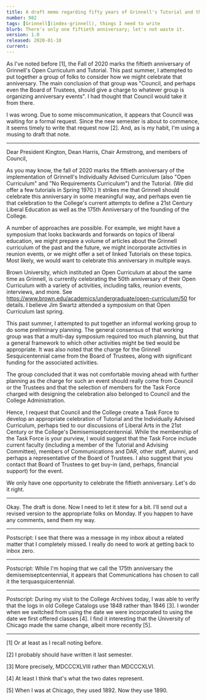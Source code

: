 ```yaml
---
title: A draft memo regarding fifty years of Grinnell's Tutorial and the Open Curriculum
number: 982
tags: [Grinnell](index-grinnell), things I need to write
blurb: There's only one fiftieth anniversary; let's not waste it.
version: 1.0
released: 2020-01-10 
current:
---
```

As I've noted before [1], the Fall of 2020 marks the fiftieth anniversary
of Grinnell's Open Curriculum and Tutorial.  This past summer, I
attempted to put together a group of folks to consider how we
might celebrate that anniversary.  The main conclusion of that group
was "Council, and perhaps even the Board of Trustees, should give a
charge to whatever group is organizing anniversary events".  I had
thought that Council would take it from there.

I was wrong.  Due to some miscommunication, it appears that Council
was waiting for a formal request.  Since the new semester is about
to commence, it seems timely to write that request now [2].  And,
as is my habit, I'm using a musing to draft that note.

---

Dear President Kington, Dean Harris, Chair Armstrong, and members of Council,

As you may know, the fall of 2020 marks the fiftieth anniversary
of the implementation of Grinnell's Individually Advised Curriculum
(also "Open Curriculum" and "No Requirements Curriculum") and the
Tutorial.  (We did offer a few tutorials in Spring 1970.)  It strikes
me that Grinnell should celebrate this anniversary in some meaningful
way, and perhaps even tie that celebration to the College's current
attempts to define a 21st Century Liberal Education as well as the
175th Anniversary of the founding of the College.

A number of approaches are possible.  For example, we might have a
symposium that looks backwards and forwards on topics of liberal
education, we might prepare a volume of articles about the Grinnell
curriculum of the past and the future, we might incorporate activities
in reunion events, or we might offer a set of linked Tutorials on
these topics.  Most likely, we would want to celebrate this anniversary
in multiple ways.

Brown University, which instituted an Open Curriculum at about the
same time as Grinnell, is currently celebrating the 50th anniversary
of their Open Curriculum with a variety of activities, including
talks, reunion events, interviews, and more.  See
<https://www.brown.edu/academics/undergraduate/open-curriculum/50> for
details.  I believe Jim Swartz attended a symposium on that Open
Curriculum last spring.

This past summer, I attempted to put together an informal working
group to do some preliminary planning.  The general consensus of
that working group was that a multi-day symposium required too much
planning, but that a general framework to which other activities
might be tied would be appropriate.  It was also noted that the
charge for the Grinnell Sesquicentennial came from the Board of
Trustees, along with significant funding for the associated activities.

The group concluded that it was not comfortable moving ahead with
further planning as the charge for such an event should really come
from Council or the Trustees and that the selection of members for
the Task Force charged with designing the celebration also belonged
to Council and the College Administration.

Hence, I request that Council and the College create a Task Force
to develop an appropriate celebration of Tutorial and the Individually
Advised Curriculum, perhaps tied to our discussions of Liberal Arts
in the 21st Century or the College's Demisemiseptcentennial.  While
the membership of the Task Force is your purview, I would suggest
that the Task Force include current faculty (including a member of
the Tutorial and Advising Committee), members of Communications and
DAR, other staff, alumni, and perhaps a representative of the Board
of Trustees.  I also suggest that you contact that Board of Trustees
to get buy-in (and, perhaps, financial support) for the event.

We only have one opportunity to celebrate the fiftieth anniversary.
Let's do it right.

---

Okay.  The draft is done.  Now I need to let it stew for a bit.
I'll send out a revised version to the appropriate folks on Monday.
If you happen to have any comments, send them my way.

---

Postscript: I see that there was a message in my inbox about a related
matter that I completely missed.  I really do need to work at getting 
back to inbox zero.

---

Postscript: While I'm hoping that we call the 175th anniversary the
demisemiseptcentennial, it appears that Communications has chosen
to call it the terquasquicentennial.

---

Postscript: During my visit to the College Archives today, I was
able to verify that the logs in old College Catalogs use 1848 rather
than 1846 [3].  I wonder when we switched from using the date we were
incorporated to using the date we first offered classes [4].  I find
it interesting that the University of Chicago made the same change,
albeit more recently [5].

---

[1] Or at least as I recall noting before.

[2] I probably should have written it last semester.

[3] More precisely, MDCCCXLVIII rather than MDCCCXLVI.

[4] At least I think that's what the two dates represent.

[5] When I was at Chicago, they used 1892.  Now they use 1890.
